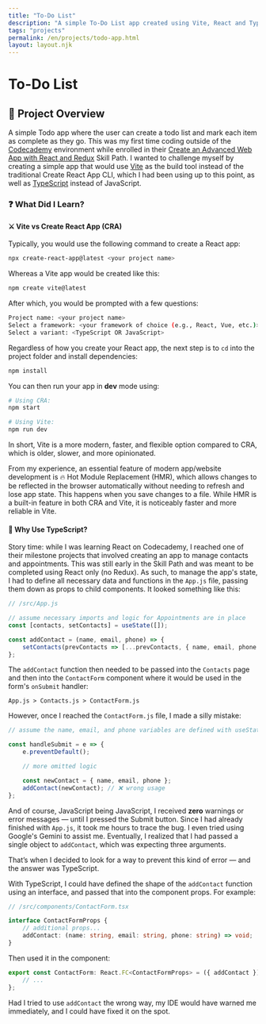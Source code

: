 ```yaml
---
title: "To-Do List"
description: "A simple To-Do List app created using Vite, React and TypeScritpt"
tags: "projects"
permalink: /en/projects/todo-app.html
layout: layout.njk
---
```


# To-Do List

## 📝 Project Overview

A simple Todo app where the user can create a todo list and mark each item as complete as they go. This was my first time coding outside of the [Codecademy](https://www.codecademy.com/) environment while enrolled in their [Create an Advanced Web App with React and Redux](https://www.codecademy.com/learn/paths/advanced-react-redux-sp) Skill Path. I wanted to challenge myself by creating a simple app that would use [Vite](https://vite.dev/) as the build tool instead of the traditional Create React App CLI, which I had been using up to this point, as well as [TypeScript](https://www.typescriptlang.org/) instead of JavaScript.

### ❓ What Did I Learn?

#### ⚔️ Vite vs Create React App (CRA)

Typically, you would use the following command to create a React app:

```bash
npx create-react-app@latest <your project name>
```

Whereas a Vite app would be created like this:

```bash
npm create vite@latest
```

After which, you would be prompted with a few questions:

```bash
Project name: <your project name>
Select a framework: <your framework of choice (e.g., React, Vue, etc.)>
Select a variant: <TypeScript OR JavaScript>
```

Regardless of how you create your React app, the next step is to `cd` into the project folder and install dependencies:

```bash
npm install
```

You can then run your app in **dev** mode using:

```bash
# Using CRA:
npm start

# Using Vite:
npm run dev
```

In short, Vite is a more modern, faster, and flexible option compared to CRA, which is older, slower, and more opinionated.

From my experience, an essential feature of modern app/website development is 🔥 Hot Module Replacement (HMR), which allows changes to be reflected in the browser automatically without needing to refresh and lose app state. This happens when you save changes to a file. While HMR is a built-in feature in both CRA and Vite, it is noticeably faster and more reliable in Vite.

#### 🤔 Why Use TypeScript?

Story time: while I was learning React on Codecademy, I reached one of their milestone projects that involved creating an app to manage contacts and appointments. This was still early in the Skill Path and was meant to be completed using React only (no Redux). As such, to manage the app's state, I had to define all necessary data and functions in the `App.js` file, passing them down as props to child components. It looked something like this:

```js
// /src/App.js

// assume necessary imports and logic for Appointments are in place
const [contacts, setContacts] = useState([]);

const addContact = (name, email, phone) => {
    setContacts(prevContacts => [...prevContacts, { name, email, phone }]);
};
```

The `addContact` function then needed to be passed into the `Contacts` page and then into the `ContactForm` component where it would be used in the form's `onSubmit` handler:

```App.js > Contacts.js > ContactForm.js```

However, once I reached the `ContactForm.js` file, I made a silly mistake:

```js
// assume the name, email, and phone variables are defined with useState

const handleSubmit = e => {
    e.preventDefault();

    // more omitted logic

    const newContact = { name, email, phone };
    addContact(newContact); // ❌ wrong usage
};
```

And of course, JavaScript being JavaScript, I received **zero** warnings or error messages — until I pressed the Submit button. Since I had already finished with `App.js`, it took me hours to trace the bug. I even tried using Google's Gemini to assist me. Eventually, I realized that I had passed a single object to `addContact`, which was expecting three arguments.

That’s when I decided to look for a way to prevent this kind of error — and the answer was TypeScript.

With TypeScript, I could have defined the shape of the `addContact` function using an interface, and passed that into the component props. For example:

```ts
// /src/components/ContactForm.tsx

interface ContactFormProps {
    // additional props...
    addContact: (name: string, email: string, phone: string) => void;
}
```

Then used it in the component:

```ts
export const ContactForm: React.FC<ContactFormProps> = ({ addContact }) => {
    // ...
};
```

Had I tried to use `addContact` the wrong way, my IDE would have warned me immediately, and I could have fixed it on the spot.